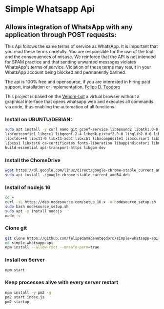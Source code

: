 # Simple Whatsapp Api

## Allows integration of WhatsApp with any application through POST requests:

This Api follows the same terms of service as WhatsApp. It is important that you read these terms carefully. You are responsible for the use of the tool and the consequences of misuse. We reinforce that the API is not intended for SPAM practice and that sending unwanted messages violates WhatsApp's terms of service. Violation of these terms may result in your WhatsApp account being blocked and permanently banned.


The api is 100% free and opensource, if you are interested in hiring paid support, installation or implementation, [Felipe D. Teodoro](https://api.whatsapp.com/send?phone=5521972745771&text=Gostaria%20de%20mais%20informa%C3%A7%C3%B5es%20sobre%20o%20suporte%20da%20Simple%20Whatsapp%2Api) 


This project is based on the [Venom-bot](https://github.com/orkestral/venom) a virtual browser without a graphical interface that opens whatsapp web and executes all commands via code, thus enabling the automation of all functions.

### Install on UBUNTU/DEBIAN:

```bash
sudo apt install -y curl nano git gconf-service libasound2 libatk1.0-0 libc6 libcairo2 libcups2 libdbus-1-3 libexpat1 \
libfontconfig1 libgcc1 libgconf-2-4 libgdk-pixbuf2.0-0 libglib2.0-0 libgtk-3-0 libnspr4 libpango-1.0-0 libpangocairo-1.0-0 \
libstdc++6 libx11-6 libx11-xcb1 libxcb1 libxcomposite1 libxcursor1 libxdamage1 libxext6 libxfixes3 libxi6 libxrandr2 libxrender1 \
libxss1 libxtst6 ca-certificates fonts-liberation libappindicator1 libnss3 lsb-release xdg-utils wget \
build-essential apt-transport-https libgbm-dev
```

### Install the ChomeDrive

```bash
wget https://dl.google.com/linux/direct/google-chrome-stable_current_amd64.deb
sudo apt install ./google-chrome-stable_current_amd64.deb
```

### Install of nodejs 16

```bash
cd ~
curl -sL https://deb.nodesource.com/setup_16.x -o nodesource_setup.sh
sudo bash nodesource_setup.sh
sudo apt -y install nodejs
node -v
```

### Clone git

```bash
git clone https://github.com/felipedamacenoteodoro/simple-whatsapp-api
cd simple-whatsapp-api
npm install --allow-root --unsafe-perm=true
```

### Install on Server

```bash
npm start
```

### Keep processes alive with every server restart

```bash
npm install -y pm2 -g
pm2 start index.js
pm2 startup
```